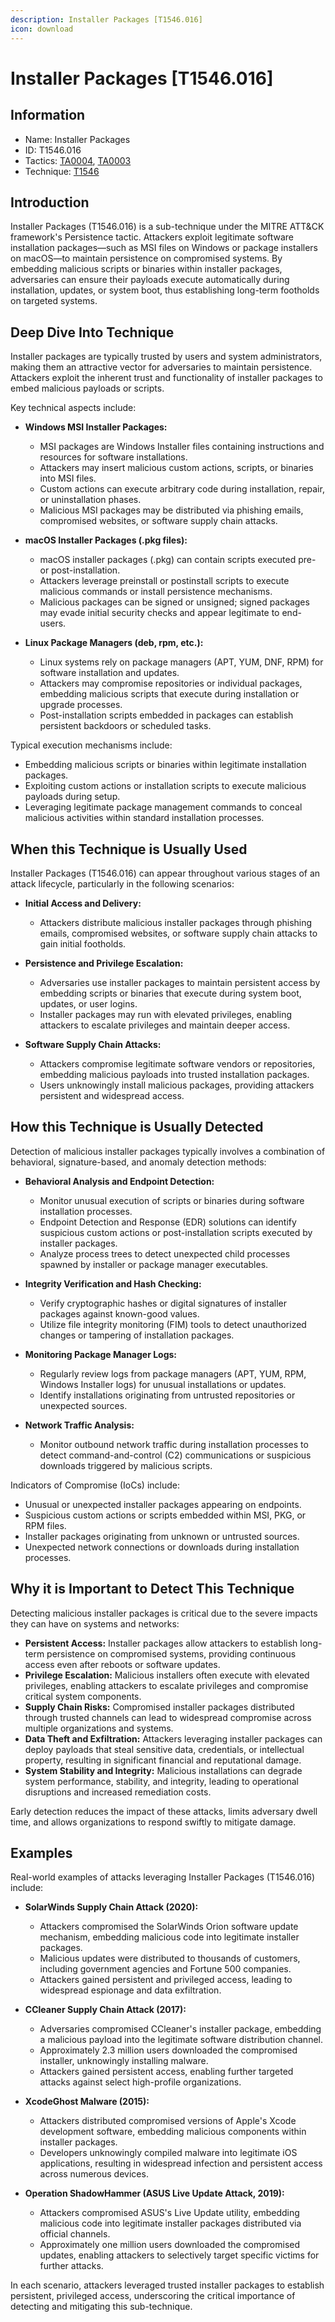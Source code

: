 ```yaml
---
description: Installer Packages [T1546.016]
icon: download
---
```


# Installer Packages [T1546.016]

## Information

- Name: Installer Packages
- ID: T1546.016
- Tactics: [TA0004](../TA0004/TA0004.md), [TA0003](../TA0003/TA0003.md)
- Technique: [T1546](./T1546.md)

## Introduction

Installer Packages (T1546.016) is a sub-technique under the MITRE ATT&CK framework's Persistence tactic. Attackers exploit legitimate software installation packages—such as MSI files on Windows or package installers on macOS—to maintain persistence on compromised systems. By embedding malicious scripts or binaries within installer packages, adversaries can ensure their payloads execute automatically during installation, updates, or system boot, thus establishing long-term footholds on targeted systems.

## Deep Dive Into Technique

Installer packages are typically trusted by users and system administrators, making them an attractive vector for adversaries to maintain persistence. Attackers exploit the inherent trust and functionality of installer packages to embed malicious payloads or scripts.

Key technical aspects include:

- **Windows MSI Installer Packages:**

  - MSI packages are Windows Installer files containing instructions and resources for software installations.
  - Attackers may insert malicious custom actions, scripts, or binaries into MSI files.
  - Custom actions can execute arbitrary code during installation, repair, or uninstallation phases.
  - Malicious MSI packages may be distributed via phishing emails, compromised websites, or software supply chain attacks.

- **macOS Installer Packages (.pkg files):**

  - macOS installer packages (.pkg) can contain scripts executed pre- or post-installation.
  - Attackers leverage preinstall or postinstall scripts to execute malicious commands or install persistence mechanisms.
  - Malicious packages can be signed or unsigned; signed packages may evade initial security checks and appear legitimate to end-users.

- **Linux Package Managers (deb, rpm, etc.):**
  - Linux systems rely on package managers (APT, YUM, DNF, RPM) for software installation and updates.
  - Attackers may compromise repositories or individual packages, embedding malicious scripts that execute during installation or upgrade processes.
  - Post-installation scripts embedded in packages can establish persistent backdoors or scheduled tasks.

Typical execution mechanisms include:

- Embedding malicious scripts or binaries within legitimate installation packages.
- Exploiting custom actions or installation scripts to execute malicious payloads during setup.
- Leveraging legitimate package management commands to conceal malicious activities within standard installation processes.

## When this Technique is Usually Used

Installer Packages (T1546.016) can appear throughout various stages of an attack lifecycle, particularly in the following scenarios:

- **Initial Access and Delivery:**

  - Attackers distribute malicious installer packages through phishing emails, compromised websites, or software supply chain attacks to gain initial footholds.

- **Persistence and Privilege Escalation:**

  - Adversaries use installer packages to maintain persistent access by embedding scripts or binaries that execute during system boot, updates, or user logins.
  - Installer packages may run with elevated privileges, enabling attackers to escalate privileges and maintain deeper access.

- **Software Supply Chain Attacks:**
  - Attackers compromise legitimate software vendors or repositories, embedding malicious payloads into trusted installation packages.
  - Users unknowingly install malicious packages, providing attackers persistent and widespread access.

## How this Technique is Usually Detected

Detection of malicious installer packages typically involves a combination of behavioral, signature-based, and anomaly detection methods:

- **Behavioral Analysis and Endpoint Detection:**

  - Monitor unusual execution of scripts or binaries during software installation processes.
  - Endpoint Detection and Response (EDR) solutions can identify suspicious custom actions or post-installation scripts executed by installer packages.
  - Analyze process trees to detect unexpected child processes spawned by installer or package manager executables.

- **Integrity Verification and Hash Checking:**

  - Verify cryptographic hashes or digital signatures of installer packages against known-good values.
  - Utilize file integrity monitoring (FIM) tools to detect unauthorized changes or tampering of installation packages.

- **Monitoring Package Manager Logs:**

  - Regularly review logs from package managers (APT, YUM, RPM, Windows Installer logs) for unusual installations or updates.
  - Identify installations originating from untrusted repositories or unexpected sources.

- **Network Traffic Analysis:**
  - Monitor outbound network traffic during installation processes to detect command-and-control (C2) communications or suspicious downloads triggered by malicious scripts.

Indicators of Compromise (IoCs) include:

- Unusual or unexpected installer packages appearing on endpoints.
- Suspicious custom actions or scripts embedded within MSI, PKG, or RPM files.
- Installer packages originating from unknown or untrusted sources.
- Unexpected network connections or downloads during installation processes.

## Why it is Important to Detect This Technique

Detecting malicious installer packages is critical due to the severe impacts they can have on systems and networks:

- **Persistent Access:** Installer packages allow attackers to establish long-term persistence on compromised systems, providing continuous access even after reboots or software updates.
- **Privilege Escalation:** Malicious installers often execute with elevated privileges, enabling attackers to escalate privileges and compromise critical system components.
- **Supply Chain Risks:** Compromised installer packages distributed through trusted channels can lead to widespread compromise across multiple organizations and systems.
- **Data Theft and Exfiltration:** Attackers leveraging installer packages can deploy payloads that steal sensitive data, credentials, or intellectual property, resulting in significant financial and reputational damage.
- **System Stability and Integrity:** Malicious installations can degrade system performance, stability, and integrity, leading to operational disruptions and increased remediation costs.

Early detection reduces the impact of these attacks, limits adversary dwell time, and allows organizations to respond swiftly to mitigate damage.

## Examples

Real-world examples of attacks leveraging Installer Packages (T1546.016) include:

- **SolarWinds Supply Chain Attack (2020):**

  - Attackers compromised the SolarWinds Orion software update mechanism, embedding malicious code into legitimate installer packages.
  - Malicious updates were distributed to thousands of customers, including government agencies and Fortune 500 companies.
  - Attackers gained persistent and privileged access, leading to widespread espionage and data exfiltration.

- **CCleaner Supply Chain Attack (2017):**

  - Adversaries compromised CCleaner's installer package, embedding a malicious payload into the legitimate software distribution channel.
  - Approximately 2.3 million users downloaded the compromised installer, unknowingly installing malware.
  - Attackers gained persistent access, enabling further targeted attacks against select high-profile organizations.

- **XcodeGhost Malware (2015):**

  - Attackers distributed compromised versions of Apple's Xcode development software, embedding malicious components within installer packages.
  - Developers unknowingly compiled malware into legitimate iOS applications, resulting in widespread infection and persistent access across numerous devices.

- **Operation ShadowHammer (ASUS Live Update Attack, 2019):**
  - Attackers compromised ASUS's Live Update utility, embedding malicious code into legitimate installer packages distributed via official channels.
  - Approximately one million users downloaded the compromised updates, enabling attackers to selectively target specific victims for further attacks.

In each scenario, attackers leveraged trusted installer packages to establish persistent, privileged access, underscoring the critical importance of detecting and mitigating this sub-technique.
